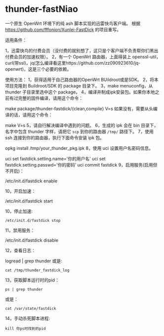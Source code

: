 # thunder-fastNiao
一个原生 OpenWrt 环境下的纯 ash 脚本实现的迅雷快鸟客户端。
根据 https://github.com/fffonion/Xunlei-FastDick 的项目重写。

适用条件：

1，迅雷快鸟的付费会员（没付费的就别想了，这只是个客户端不负责帮你们黑出付费会员的加速权限）。
2，有一个 OpenWrt 路由器，上面得装上 openssl-util，curl(带ssl)，jq(怎么编译看这里https://github.com/zz090923610/jq-openwrt)，这是三个必要的依赖。

使用方法：
1，获得适用于自己路由器的OpenWrt BUildroot或是SDK。
2，将本项目克隆到 Buildroot/SDK 的 package 目录下。
3，make menuconfig，从 thunder 子目录里选中这个 package。
4，编译并制成ipk安装包。如果你本地之前有过完整的固件编译，请用这个命令：

   make package/thunder-fastdick/{clean,compile} V=s
如果没有，需要从头编译的话，请用这个命令：

   make V=s
5，请自行解决编译中遇到的问题。
6，生成的 ipk 会在 bin 目录下，名字中包含 thunder 字样，请把它 `scp` 到你的路由器 `/tmp/` 路径下。
7，使用 ssh 连接到你的路由器，执行下面命令安装 ipk 包。

   opkg install /tmp/your_thunder_pkg.ipk
8，使用 uci 设置用户名密码信息。

   uci set fastdick.setting.name='你的用户名'
   uci set fastdick.setting.passwd='你的密码'
   uci commit fastdick
9，启用服务(启用但不开启)：
  
   /etc/init.d/fastdick enable

10，开启加速：

   /etc/init.d/fastdick start
  
10，停止加速:
  
    /etc/init.d/fastdick stop

11，禁用服务：
  
   /etc/init.d/fastdick disable
  
12，查看日志：

   logread | grep thunder
或是:
    
    cat /tmp/thunder_fastdick_log
  
13，获取脚本运行时的pid：

    ps | grep thunder
或是：

    cat /var/state/fastdick
14，手动杀死脚本进程:

    kill 你ps时找到的pid






